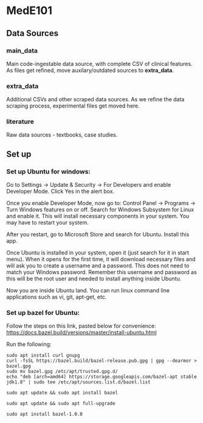 # MedE101

## Data Sources

### main_data
Main code-ingestable data source, with complete CSV of clinical features. As files get refined, move auxilary/outdated sources to **extra_data**.

### extra_data
Additional CSVs and other scraped data sources. As we refine the data scraping process, experimental files get moved here.

### literature
Raw data sources - textbooks, case studies.

## Set up
### Set up Ubuntu for windows:
Go to Settings -> Update & Security -> For Developers and enable Developer Mode. Click Yes in the alert box.

Once you enable Developer Mode, now go to: Control Panel -> Programs -> Turn Windows features on or off. Search for Windows Subsystem for Linux and enable it. This will install necessary components in your system. You may have to restart your system.

After you restart, go to Microsoft Store and search for Ubuntu. Install this app.

Once Ubuntu is installed in your system, open it (just search for it in start menu). When it opens for the first time, it will download necessary files and will ask you to create a username and a password. This does not need to match your Windows password. Remember this username and password as this will be the root user and needed to install anything inside Ubuntu.

Now you are inside Ubuntu land. You can run linux command line applications such as vi, git, apt-get, etc.

### Set up bazel for Ubuntu: 
Follow the steps on this link, pasted below for convenience: https://docs.bazel.build/versions/master/install-ubuntu.html

Run the following: 
```
sudo apt install curl gnupg
curl -fsSL https://bazel.build/bazel-release.pub.gpg | gpg --dearmor > bazel.gpg
sudo mv bazel.gpg /etc/apt/trusted.gpg.d/
echo "deb [arch=amd64] https://storage.googleapis.com/bazel-apt stable jdk1.8" | sudo tee /etc/apt/sources.list.d/bazel.list
```

```
sudo apt update && sudo apt install bazel
```

```
sudo apt update && sudo apt full-upgrade
```

```
sudo apt install bazel-1.0.0
```

